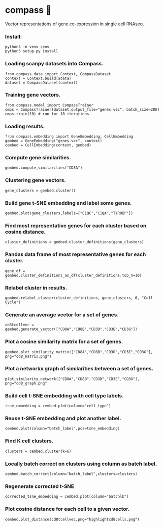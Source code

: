 # compass 🧭
Vector representations of gene co-expression in single cell RNAseq.

### Install:
```
python3 -m venv cenv
python3 setup.py install
```

### Loading scanpy datasets into Compass.
```
from compass.data import Context, CompassDataset
context = Context.build(adata)
dataset = CompassDataset(context)
```

### Training gene vectors.
```
from compass.model import CompassTrainer
cmps = CompassTrainer(dataset,output_file="genes.vec", batch_size=200)
cmps.train(10) # run for 10 iterations
```

### Loading results.
```
from compass.embedding import GeneEmbedding, CellEmbedding
gembed = GeneEmbedding("genes.vec", context)
cembed = CellEmbedding(context, gembed)
```

### Compute gene similarities.
```
gembed.compute_similarities("CD8A")
```

### Clustering gene vectors.
```
gene_clusters = gembed.cluster()
```

### Build gene t-SNE embedding and label some genes.
```
gembed.plot(gene_clusters,labels=["C1QC","C1QA","TYROBP"])
```

### Find most representative genes for each cluster based on cosine distance.
```
cluster_definitions = gembed.cluster_definitions(gene_clusters)
```

### Pandas data frame of most representative genes for each cluster.
```
gene_df = gembed.cluster_definitions_as_df(cluster_definitions,top_n=10)
```

### Relabel cluster in results.
```
gembed.relabel_cluster(cluster_definitions, gene_clusters, 6, "Cell Cycle")
```

### Generate an average vector for a set of genes.
```
cd8tcellvec = gembed.generate_vector(["CD8A","CD8B","CD3D","CD3E","CD3G"])
```

### Plot a cosine similarity matrix for a set of genes.
```
gembed.plot_similarity_matrix(["CD8A","CD8B","CD3D","CD3E","CD3G"], png="cd8_matrix.png")
```

### Plot a networkx graph of similarities between a set of genes.
```
plot_similarity_network(["CD8A","CD8B","CD3D","CD3E","CD3G"], png="cd8_graph.png"
```

### Build cell t-SNE embedding with cell type labels.
```
tsne_embedding = cembed.plot(column="cell_type")
```

### Reuse t-SNE embedding and plot another label.
```
cembed.plot(column="batch_label",pcs=tsne_embedding)
```

### Find K cell clusters.
```
clusters = cembed.cluster(k=6)
```

### Locally batch correct on clusters using column as batch label.
```
cembed.batch_correct(column="batch_label",clusters=clusters)
```

### Regenerate corrected t-SNE
```
corrected_tsne_embedding = cembed.plot(column="batchlb")
```

### Plot cosine distance for each cell to a given vector.
```
cembed.plot_distance(cd8tcellvec,png="highlightcd8cells.png")
```






